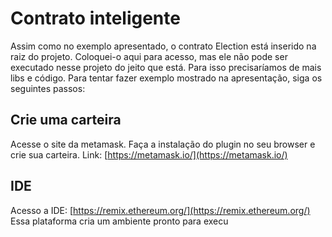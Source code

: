 # Contrato inteligente

Assim como no exemplo apresentado, o contrato Election está inserido na raiz do projeto.
Coloquei-o aqui para acesso, mas ele não pode ser executado nesse projeto do jeito que está.
Para isso precisaríamos de mais libs e código.
Para tentar fazer exemplo mostrado na apresentação, siga os seguintes passos:

## Crie uma carteira

Acesse o site da metamask. Faça a instalação do plugin no seu browser
e crie sua carteira.
Link: [https://metamask.io/](https://metamask.io/)

## IDE

Acesso a IDE: [https://remix.ethereum.org/](https://remix.ethereum.org/)
Essa plataforma cria um ambiente pronto para execu

